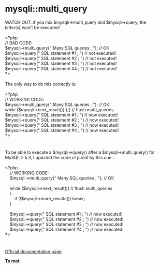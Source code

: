 # mysqli::multi_query




<div class="phpcode"><span class="html">
WATCH OUT: if you mix $mysqli-&gt;multi_query and $mysqli-&gt;query, the latter(s) won&apos;t be executed!<br><br><span class="default">&lt;?php<br></span><span class="comment">// BAD CODE:<br></span><span class="default">$mysqli</span><span class="keyword">-&gt;</span><span class="default">multi_query</span><span class="keyword">(</span><span class="string">&quot; Many SQL queries ; &quot;</span><span class="keyword">); </span><span class="comment">// OK<br></span><span class="default">$mysqli</span><span class="keyword">-&gt;</span><span class="default">query</span><span class="keyword">(</span><span class="string">&quot; SQL statement #1 ; &quot;</span><span class="keyword">) </span><span class="comment">// not executed!<br></span><span class="default">$mysqli</span><span class="keyword">-&gt;</span><span class="default">query</span><span class="keyword">(</span><span class="string">&quot; SQL statement #2 ; &quot;</span><span class="keyword">) </span><span class="comment">// not executed!<br></span><span class="default">$mysqli</span><span class="keyword">-&gt;</span><span class="default">query</span><span class="keyword">(</span><span class="string">&quot; SQL statement #3 ; &quot;</span><span class="keyword">) </span><span class="comment">// not executed!<br></span><span class="default">$mysqli</span><span class="keyword">-&gt;</span><span class="default">query</span><span class="keyword">(</span><span class="string">&quot; SQL statement #4 ; &quot;</span><span class="keyword">) </span><span class="comment">// not executed!<br></span><span class="default">?&gt;<br></span><br>The only way to do this correctly is:<br><br><span class="default">&lt;?php<br></span><span class="comment">// WORKING CODE:<br></span><span class="default">$mysqli</span><span class="keyword">-&gt;</span><span class="default">multi_query</span><span class="keyword">(</span><span class="string">&quot; Many SQL queries ; &quot;</span><span class="keyword">); </span><span class="comment">// OK<br></span><span class="keyword">while (</span><span class="default">$mysqli</span><span class="keyword">-&gt;</span><span class="default">next_result</span><span class="keyword">()) {;} </span><span class="comment">// flush multi_queries<br></span><span class="default">$mysqli</span><span class="keyword">-&gt;</span><span class="default">query</span><span class="keyword">(</span><span class="string">&quot; SQL statement #1 ; &quot;</span><span class="keyword">) </span><span class="comment">// now executed!<br></span><span class="default">$mysqli</span><span class="keyword">-&gt;</span><span class="default">query</span><span class="keyword">(</span><span class="string">&quot; SQL statement #2 ; &quot;</span><span class="keyword">) </span><span class="comment">// now executed!<br></span><span class="default">$mysqli</span><span class="keyword">-&gt;</span><span class="default">query</span><span class="keyword">(</span><span class="string">&quot; SQL statement #3 ; &quot;</span><span class="keyword">) </span><span class="comment">// now executed!<br></span><span class="default">$mysqli</span><span class="keyword">-&gt;</span><span class="default">query</span><span class="keyword">(</span><span class="string">&quot; SQL statement #4 ; &quot;</span><span class="keyword">) </span><span class="comment">// now executed!<br></span><span class="default">?&gt;</span>
</span>
</div>
  

#


<div class="phpcode"><span class="html">
To be able to execute a $mysqli-&gt;query() after a $mysqli-&gt;multi_query() for MySQL &gt; 5.3, I updated the code of jcn50 by this one :<br><br><span class="default">&lt;?php<br>&#xA0; &#xA0; </span><span class="comment">// WORKING CODE:<br>&#xA0; &#xA0; </span><span class="default">$mysqli</span><span class="keyword">-&gt;</span><span class="default">multi_query</span><span class="keyword">(</span><span class="string">&quot; Many SQL queries ; &quot;</span><span class="keyword">); </span><span class="comment">// OK<br><br>&#xA0; &#xA0; </span><span class="keyword">while (</span><span class="default">$mysqli</span><span class="keyword">-&gt;</span><span class="default">next_result</span><span class="keyword">()) </span><span class="comment">// flush multi_queries<br>&#xA0; &#xA0; </span><span class="keyword">{<br>&#xA0; &#xA0; &#xA0; &#xA0; if (!</span><span class="default">$mysqli</span><span class="keyword">-&gt;</span><span class="default">more_results</span><span class="keyword">()) break;<br>&#xA0; &#xA0; }<br><br>&#xA0; &#xA0; </span><span class="default">$mysqli</span><span class="keyword">-&gt;</span><span class="default">query</span><span class="keyword">(</span><span class="string">&quot; SQL statement #1 ; &quot;</span><span class="keyword">) </span><span class="comment">// now executed!<br>&#xA0; &#xA0; </span><span class="default">$mysqli</span><span class="keyword">-&gt;</span><span class="default">query</span><span class="keyword">(</span><span class="string">&quot; SQL statement #2 ; &quot;</span><span class="keyword">) </span><span class="comment">// now executed!<br>&#xA0; &#xA0; </span><span class="default">$mysqli</span><span class="keyword">-&gt;</span><span class="default">query</span><span class="keyword">(</span><span class="string">&quot; SQL statement #3 ; &quot;</span><span class="keyword">) </span><span class="comment">// now executed!<br>&#xA0; &#xA0; </span><span class="default">$mysqli</span><span class="keyword">-&gt;</span><span class="default">query</span><span class="keyword">(</span><span class="string">&quot; SQL statement #4 ; &quot;</span><span class="keyword">) </span><span class="comment">// now executed!<br></span><span class="default">?&gt;</span>
</span>
</div>
  

#

[Official documentation page](https://www.php.net/manual/en/mysqli.multi-query.php)

**[To root](/README.md)**